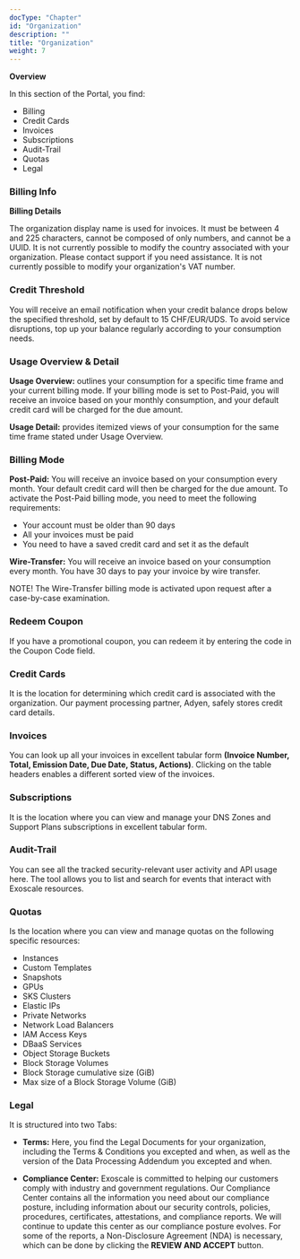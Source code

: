 ```yaml
---
docType: "Chapter"
id: "Organization"
description: ""
title: "Organization"
weight: 7
---
```


**Overview**

In this section of the Portal, you find:

 - Billing
 - Credit Cards
 - Invoices
 - Subscriptions
 - Audit-Trail
 - Quotas
 - Legal

### **Billing Info**

**Billing Details**

The organization display name is used for invoices. It must be between 4 and 225 characters, cannot be composed of only numbers, and cannot be a UUID. It is not currently possible to modify the country associated with your organization. Please contact support if you need assistance. It is not currently possible to modify your organization's VAT number.

### **Credit Threshold**

You will receive an email notification when your credit balance drops below the specified threshold, set by default to 15 CHF/EUR/UDS. To avoid service disruptions, top up your balance regularly according to your consumption needs.

### **Usage Overview & Detail**

**Usage Overview:** outlines your consumption for a specific time frame and your current billing mode. If your billing mode is set to Post-Paid, you will receive an invoice based on your monthly consumption, and your default credit card will be charged for the due amount.

**Usage Detail:** provides itemized views of your consumption for the same time frame stated under Usage Overview.

### **Billing Mode**

**Post-Paid:** You will receive an invoice based on your consumption every month. Your default credit card will then be charged for the due amount. To activate the Post-Paid billing mode, you need to meet the following requirements:

 - Your account must be older than 90 days
 - All your invoices must be paid
 - You need to have a saved credit card and set it as the default

**Wire-Transfer:** You will receive an invoice based on your consumption every month. You have 30 days to pay your invoice by wire transfer.

NOTE! The Wire-Transfer billing mode is activated upon request after a case-by-case examination.

### **Redeem Coupon**

If you have a promotional coupon, you can redeem it by entering the code in the Coupon Code field.

### **Credit Cards**

It is the location for determining which credit card is associated with the organization. Our payment processing partner, Adyen, safely stores credit card details.

### **Invoices**

You can look up all your invoices in excellent tabular form **(Invoice Number, Total, Emission Date, Due Date, Status, Actions)**. Clicking on the table headers enables a different sorted view of the invoices.

### **Subscriptions**

It is the location where you can view and manage your DNS Zones and Support Plans subscriptions in excellent tabular form.

### **Audit-Trail**

You can see all the tracked security-relevant user activity and API usage here. The tool allows you to list and search for events that interact with Exoscale resources.

### **Quotas**

Is the location where you can view and manage quotas on the following specific resources:

 - Instances
 - Custom Templates
 - Snapshots
 - GPUs
 - SKS Clusters
 - Elastic IPs
 - Private Networks
 - Network Load Balancers
 - IAM Access Keys
 - DBaaS Services
 - Object Storage Buckets
 - Block Storage Volumes
 - Block Storage cumulative size (GiB)
 - Max size of a Block Storage Volume (GiB)

### **Legal**

It is structured into two Tabs:

 - **Terms:** Here, you find the Legal Documents for your organization, including the Terms & Conditions you excepted and when, as well as the version of the Data Processing Addendum you excepted and when.

 - **Compliance Center:** Exoscale is committed to helping our customers comply with industry and government regulations. Our Compliance Center contains all the information you need about our compliance posture, including information about our security controls, policies, procedures, certificates, attestations, and compliance reports. We will continue to update this center as our compliance posture evolves. For some of the reports, a Non-Disclosure Agreement (NDA) is necessary, which can be done by clicking the **REVIEW AND ACCEPT** button.
